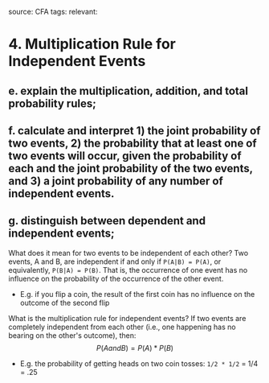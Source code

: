 source: CFA
tags: 
relevant: 

# 4. Multiplication Rule for Independent Events
## e. explain the multiplication, addition, and total probability rules;

## f. calculate and interpret 1) the joint probability of two events, 2) the probability that at least one of two events will occur, given the probability of each and the joint probability of the two events, and 3) a joint probability of any number of independent events.

## g. distinguish between dependent and independent events;

What does it mean for two events to be independent of each other?
Two events, A and B, are independent if and only if `P(A|B) = P(A)`, or equivalently, `P(B|A) = P(B)`. That is, the occurrence of one event has no influence on the probability of the occurrence of the other event.
- E.g. if you flip a coin, the result of the first coin has no influence on the outcome of the second flip

What is the multiplication rule for independent events?
If two events are completely independent from each other (i.e., one happening has no bearing on the other's outcome), then:
$$P(A and B) = P(A) * P(B)$$
- E.g. the probability of getting heads on two coin tosses: `1/2 * 1/2` = 1/4 = .25


